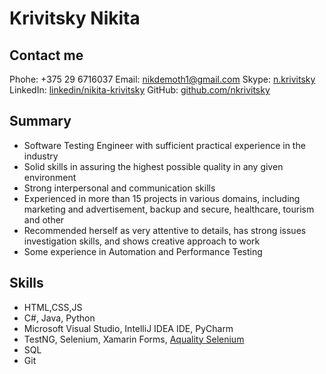 # Krivitsky Nikita

## Contact me
Phohe: +375 29 6716037
Email: nikdemoth1@gmail.com
Skype: [n.krivitsky](skype:n.krivitsky?add)
LinkedIn: [linkedin/nikita-krivitsky](www.linkedin.com/in/nikita-krivitsky)
GitHub: [github.com/nkrivitsky](https://github.com/nkrivitsky)

## Summary
- Software Testing Engineer with sufficient practical experience in the industry  
- Solid skills in assuring the highest possible quality in any given environment  
- Strong interpersonal and communication skills  
- Experienced in more than 15 projects in various domains, including marketing and advertisement, backup and secure, healthcare, tourism and other  
- Recommended herself as very attentive to details, has strong issues investigation skills, and shows creative approach to work  
- Some experience in Automation and Performance Testing  

## Skills
- HTML,CSS,JS
- C#, Java, Python
- Microsoft Visual Studio, IntelliJ IDEA IDE, PyCharm
- TestNG, Selenium, Xamarin Forms, [Aquality Selenium](https://github.com/aquality-automation/aquality-selenium-java/)
- SQL
- Git


